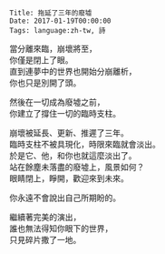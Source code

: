     Title: 拖延了三年的廢墟
    Date: 2017-01-19T00:00:00
    Tags: language:zh-tw, 詩

當分離來臨，崩壞將至，<br>
你僅是閉上了眼。<br>
直到連夢中的世界也開始分崩離析，<br>
你也只是別開了頭。<br>

然後在一切成為廢墟之前，<br>
你建立了撐住一切的臨時支柱。<br>

崩壞被延長、更新、推遲了三年。<br>
臨時支柱不被具現化，時限來臨就會淡出。<br>
於是它、他，和你也就這麼淡出了。<br>
站在餘塵未落盡的廢墟上，風景如何？<br>
眼睛閉上，睜開，歡迎來到未來。<br>

你永遠不會說出自己所期盼的。<br>

繼續著完美的演出，<br>
誰也無法得知你眼下的世界，<br>
只見碎片撒了一地。
